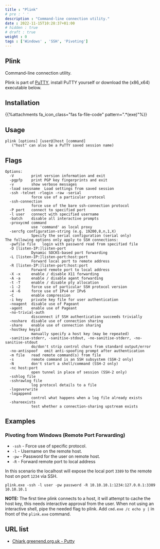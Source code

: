 ```yaml
---
title : "Plink"
# pre : ' '
description : "Command-line connection utility."
date : 2022-11-15T10:28:37+01:00
# hidden : true
# draft : true
weight : 0
tags : ['Windows' , 'SSH', 'Pivoting']
---
```


## Plink

Command-line connection utility.

Plink is part of [PuTTY](https://putty.org/), install PuTTY yourself or download the (x86_x64) executable below.

## Installation

{{%attachments fa_icon_class="fas fa-file-code" pattern=".*(exe)"%}}

## Usage

```plain
plink [options] [user@]host [command]
   ("host" can also be a PuTTY saved session name)
```

## Flags

```plain
Options:
  -V        print version information and exit
  -pgpfp    print PGP key fingerprints and exit
  -v        show verbose messages
  -load sessname  Load settings from saved session
  -ssh -telnet -rlogin -raw -serial
            force use of a particular protocol
  -ssh-connection
            force use of the bare ssh-connection protocol
  -P port   connect to specified port
  -l user   connect with specified username
  -batch    disable all interactive prompts
  -proxycmd command
            use 'command' as local proxy
  -sercfg configuration-string (e.g. 19200,8,n,1,X)
            Specify the serial configuration (serial only)
The following options only apply to SSH connections:
  -pwfile file   login with password read from specified file
  -D [listen-IP:]listen-port
            Dynamic SOCKS-based port forwarding
  -L [listen-IP:]listen-port:host:port
            Forward local port to remote address
  -R [listen-IP:]listen-port:host:port
            Forward remote port to local address
  -X -x     enable / disable X11 forwarding
  -A -a     enable / disable agent forwarding
  -t -T     enable / disable pty allocation
  -1 -2     force use of particular SSH protocol version
  -4 -6     force use of IPv4 or IPv6
  -C        enable compression
  -i key    private key file for user authentication
  -noagent  disable use of Pageant
  -agent    enable use of Pageant
  -no-trivial-auth
            disconnect if SSH authentication succeeds trivially
  -noshare  disable use of connection sharing
  -share    enable use of connection sharing
  -hostkey keyid
            manually specify a host key (may be repeated)
  -sanitise-stderr, -sanitise-stdout, -no-sanitise-stderr, -no-sanitise-stdout
            do/don't strip control chars from standard output/error
  -no-antispoof   omit anti-spoofing prompt after authentication
  -m file   read remote command(s) from file
  -s        remote command is an SSH subsystem (SSH-2 only)
  -N        don't start a shell/command (SSH-2 only)
  -nc host:port
            open tunnel in place of session (SSH-2 only)
  -sshlog file
  -sshrawlog file
            log protocol details to a file
  -logoverwrite
  -logappend
            control what happens when a log file already exists
  -shareexists
            test whether a connection-sharing upstream exists
```

## Examples

### Pivoting from Windows (Remote Port Forwarding)

- `-ssh` - Force use of specific protocol.
- `-l` - Username on the remote host.
- `-pw` - Password for the user on remote host.
- `-R` - Forward remote port to local address

In this scenario the localhost will expose the local port `3389` to the remote host on port `1234` via SSH.

```plain
plink.exe -ssh -l user -pw password -R 10.10.10.1:1234:127.0.0.1:3389 10.10.10.1
```

**NOTE:** The first time plink connects to a host, it will attempt to cache the host key, this needs interactive approval from the user. When not using an interactive shell, pipe the needed flag to plink. Add `cmd.exe /c echo y |` in front of the `plink.exe` command.

## URL list

- [Chiark.greenend.org.uk - Putty](https://www.chiark.greenend.org.uk/~sgtatham/putty/latest.html)
